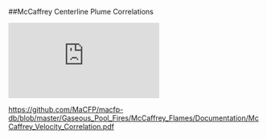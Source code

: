 ##McCaffrey Centerline Plume Correlations

![alt text](https://github.com/MaCFP/macfp-db/blob/master/Gaseous_Pool_Fires/McCaffrey_Flames/Documentation/McCaffrey_Velocity_Correlation.pdf "Logo Title Text 1")


https://github.com/MaCFP/macfp-db/blob/master/Gaseous_Pool_Fires/McCaffrey_Flames/Documentation/McCaffrey_Velocity_Correlation.pdf
